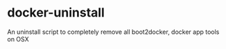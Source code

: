 # docker-uninstall
An uninstall script to completely remove all boot2docker, docker app tools on OSX
